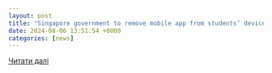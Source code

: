```yaml
---
layout: post
title: "Singapore government to remove mobile app from students’ devices"
date: 2024-08-06 13:51:54 +0000
categories: [news]
---
```


[Читати далі](https://www.communicationstoday.co.in/singapore-government-to-remove-mobile-app-from-students-devices-after-being-hacked/)
